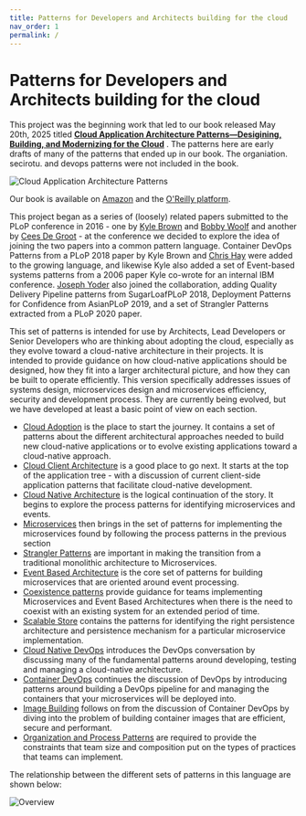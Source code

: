 ```yaml
---
title: Patterns for Developers and Architects building for the cloud
nav_order: 1
permalink: /
---
```

# Patterns for Developers and Architects building for the cloud

This project was the beginning work that led to our book released May 20th, 2025 titled [**Cloud Application Architecture Patterns—Desigining, Building, and Modernizing for the Cloud**](https://www.amazon.com/Cloud-Application-Architecture-Patterns-Modernizing/dp/1098116909) . The patterns here are early drafts of many of the patterns that ended up in our book. The organiation. secirotu. and devops patterns were not included in the book.

![Cloud Application Architecture Patterns](https://learning.oreilly.com/covers/urn:orm:book:9781098116897/400w/)

Our book is available on [Amazon](https://www.amazon.com/Cloud-Application-Architecture-Patterns-Modernizing/dp/1098116909) and the [O'Reilly platform](https://learning.oreilly.com/library/view/cloud-application-architecture/9781098116897/).

This project began as a series of (loosely) related papers submitted to the PLoP conference in 2016 - one by [Kyle Brown](Kyle-Brown-bio.md) and [Bobby Woolf](Bobby-Woolf-bio.md) and another by [Cees De Groot](Cees-De-Groot-bio.md) - at the conference we decided to explore the idea of joining the two papers into a common pattern language.  Container DevOps Patterns from a PLoP 2018 paper by Kyle Brown and [Chris Hay](Chris-Hay-bio.md) were added to the growing language, and likewise Kyle also added a set of Event-based systems patterns from a 2006 paper Kyle co-wrote for an internal IBM conference. [Joseph Yoder](Joseph-Yoder-bio.md) also joined the collaboration, adding Quality Delivery Pipeline patterns from SugarLoafPLoP 2018, Deployment Patterns for Confidence from AsianPLoP 2019, and a set of Strangler Patterns extracted from a PLoP 2020 paper.

This set of patterns is intended for use by Architects, Lead Developers or Senior Developers who are thinking about adopting the cloud, especially as they evolve toward a cloud-native architecture in their projects.  It is intended to provide guidance on how cloud-native applications should be designed, how they fit into a larger architectural picture, and how they can be built to operate efficiently.  This version specifically addresses issues of systems design, microservices design and microservices efficiency, security and  development process.  They are currently being evolved, but we have developed at least a basic point of view on each section.

+ [Cloud Adoption](Cloud-Adoption/README.md) is the place to start the journey.  It contains a set of patterns about the different architectural approaches needed to build new cloud-native applications or to evolve existing applications toward a cloud-native approach.
+ [Cloud Client Architecture](Cloud-Client-Architecture/README.md) is a good place to go next.  It starts at the top of the application tree - with a discussion of current client-side application patterns that facilitate cloud-native development.
+ [Cloud Native Architecture](Cloud-Native-Architecture/README.md) is the logical continuation of the story. It begins to explore the process patterns for identifying microservices and events.
+ [Microservices](Microservices/README.md) then brings in the set of patterns for implementing the microservices found by following the process patterns in the previous section
+ [Strangler Patterns](Strangler-Patterns/README.md) are important in making the transition from a traditional monolithic architecture to Microservices.
+ [Event Based Architecture](Event-Based-Architecture/README.md) is the core set of patterns for building microservices that are oriented around event processing.
+ [Coexistence patterns](Coexistence-Patterns/README.md) provide guidance for teams implementing Microservices and Event Based Architectures when there is the need to coexist with an existing system for an extended period of time.
+ [Scalable Store](Scalable-Store/README.md) contains the patterns for identifying the right persistence architecture and persistence mechanism for a particular microservice implementation.
+ [Cloud Native DevOps](Cloud-Native-DevOps/README.md) introduces the DevOps conversation by discussing many of the fundamental patterns around developing, testing and managing a cloud-native architecture.
+ [Container DevOps](container-architecture/README.md) continues the discussion of DevOps by introducing patterns around building a DevOps pipeline for and managing the containers that your microservices will be deployed into.
+ [Image Building](container-building/README.md) follows on from the discussion of Container DevOps by diving into the problem of building container images that are efficient, secure and performant.
+ [Organization and Process Patterns](Organization-Process/README.md) are required to provide the constraints that team size and composition put on the types of practices that teams can implement.

The relationship between the different sets of patterns in this language are shown below:


![Overview](/assets/LanguageOverview.png)
